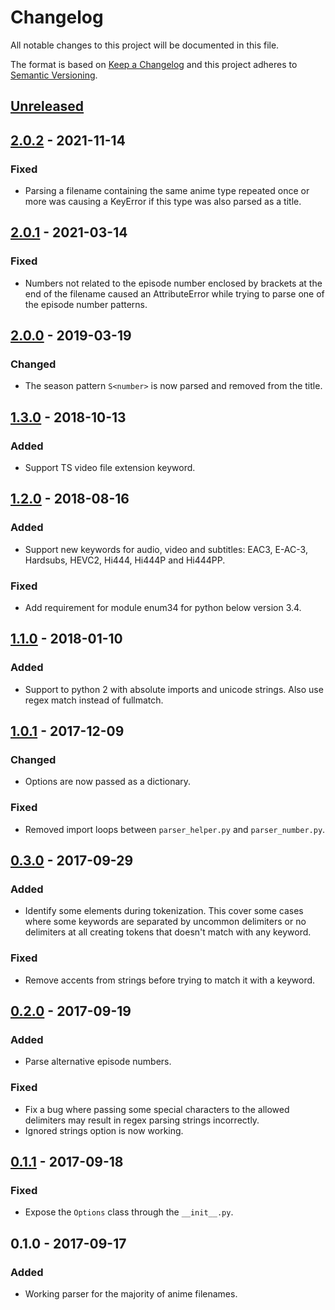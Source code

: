 # Changelog
All notable changes to this project will be documented in this file.

The format is based on [Keep a Changelog](http://keepachangelog.com/en/1.0.0/)
and this project adheres to [Semantic Versioning](http://semver.org/spec/v2.0.0.html).

## [Unreleased]

## [2.0.2] - 2021-11-14
### Fixed
- Parsing a filename containing the same anime type repeated once or more was causing a KeyError if this type was also parsed as a title.

## [2.0.1] - 2021-03-14
### Fixed
- Numbers not related to the episode number enclosed by brackets at the end of the filename caused an AttributeError while trying to parse one of the episode number patterns.

## [2.0.0] - 2019-03-19
### Changed
- The season pattern `S<number>` is now parsed and removed from the title.

## [1.3.0] - 2018-10-13
### Added
- Support TS video file extension keyword.

## [1.2.0] - 2018-08-16
### Added
- Support new keywords for audio, video and subtitles: EAC3, E-AC-3, Hardsubs, HEVC2, Hi444, Hi444P and Hi444PP.

### Fixed
- Add requirement for module enum34 for python below version 3.4.

## [1.1.0] - 2018-01-10
### Added
- Support to python 2 with absolute imports and unicode strings. Also use regex match instead of fullmatch.

## [1.0.1] - 2017-12-09
### Changed
- Options are now passed as a dictionary.

### Fixed
- Removed import loops between `parser_helper.py` and `parser_number.py`.

## [0.3.0] - 2017-09-29
### Added
- Identify some elements during tokenization. This cover some cases where some keywords are separated by uncommon delimiters or no delimiters at all creating tokens that doesn't match with any keyword.

### Fixed
- Remove accents from strings before trying to match it with a keyword.

## [0.2.0] - 2017-09-19
### Added
- Parse alternative episode numbers.

### Fixed
- Fix a bug where passing some special characters to the allowed delimiters may result in regex parsing strings incorrectly.
- Ignored strings option is now working.

## [0.1.1] - 2017-09-18
### Fixed
- Expose the `Options` class through the `__init__.py`.

## 0.1.0 - 2017-09-17
### Added
- Working parser for the majority of anime filenames.

[Unreleased]: https://github.com/igorcmoura/anitopy/compare/v2.0.2...HEAD
[2.0.2]: https://github.com/igorcmoura/anitopy/compare/v2.0.1...v2.0.2
[2.0.1]: https://github.com/igorcmoura/anitopy/compare/v2.0.0...v2.0.1
[2.0.0]: https://github.com/igorcmoura/anitopy/compare/v1.3.0...v2.0.0
[1.3.0]: https://github.com/igorcmoura/anitopy/compare/v1.2.0...v1.3.0
[1.2.0]: https://github.com/igorcmoura/anitopy/compare/v1.1.0...v1.2.0
[1.1.0]: https://github.com/igorcmoura/anitopy/compare/v1.0.1...v1.1.0
[1.0.1]: https://github.com/igorcmoura/anitopy/compare/v0.3.0...v1.0.1
[0.3.0]: https://github.com/igorcmoura/anitopy/compare/v0.2.0...v0.3.0
[0.2.0]: https://github.com/igorcmoura/anitopy/compare/v0.1.1...v0.2.0
[0.1.1]: https://github.com/igorcmoura/anitopy/compare/v0.1.0...v0.1.1

